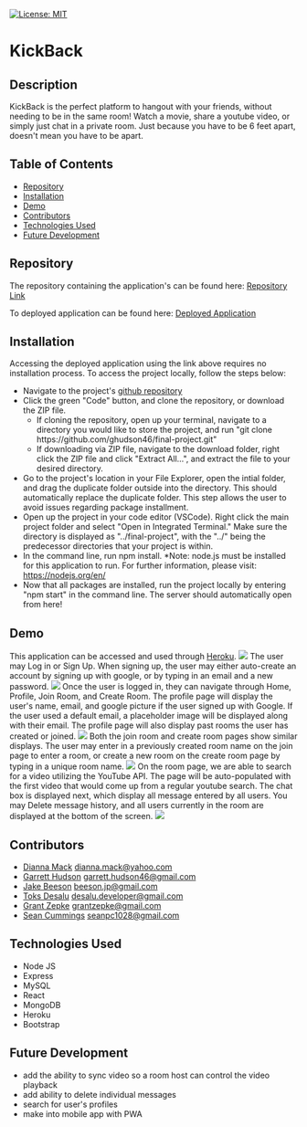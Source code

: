 [![License: MIT](https://img.shields.io/badge/License-MIT-yellow.svg)](https://opensource.org/licenses/MIT)
# KickBack

## Description
KickBack is the perfect platform to hangout with your friends, without needing to be in the same room! Watch a movie, share a youtube video, or simply just chat in a private room.
Just because you have to be 6 feet apart, doesn't mean you have to be apart.
## Table of Contents

  - [Repository](#Repository)
  - [Installation](#Installation)
  - [Demo](#Demo)
  - [Contributors](#Contributors)
  - [Technologies Used](#Technologies&nbsp;Used)
  - [Future Development](#Future&nbsp;Development)

## Repository
The repository containing the application's can be found here:
[Repository Link](https://github.com/ghudson46/final-project)

To deployed application can be found here:
[Deployed Application](https://project-3-kickback.herokuapp.com/)

## Installation
  Accessing the deployed application using the link above requires no installation process. To access the project locally, follow the steps below:
  * Navigate to the project's [github repository](https://github.com/ghudson46/final-project)
  * Click the green "Code" button, and clone the repository, or download the ZIP file.
    * If cloning the repository, open up your terminal, navigate to a directory you would like to store the project, and run "git clone ht<span>tps://github.com/ghudson46/final-project.git"
    * If downloading via ZIP file, navigate to the download folder, right click the ZIP file and click "Extract All...", and extract the file to your desired directory.
  * Go to the project's location in your File Explorer, open the intial folder, and drag the duplicate folder outside into the directory. This should automatically replace the duplicate folder. This step allows the user to avoid issues regarding package installment.
  * Open up the project in your code editor (VSCode). Right click the main project folder and select "Open in Integrated Terminal." Make sure the directory is displayed as "../final-project", with the "../" being the predecessor directories that your project is within.
  * In the command line, run npm install. *Note: node.js must be installed for this application to run. For further information, please visit: https://nodejs.org/en/ 
  * Now that all packages are installed, run the project locally by entering "npm start" in the command line. The server should automatically open from here!



## Demo
This application can be accessed and used through [Heroku](https://project-3-kickback.herokuapp.com/).
![](./client/src/img/Demo1.png)
The user may Log in or Sign Up. When signing up, the user may either auto-create an account by signing up with google, or by typing in an email and a new password.
![](./client/src/img/Demo2.png)
Once the user is logged in, they can navigate through Home, Profile, Join Room, and Create Room. The profile page will display the user's name, email, and google picture if the user signed up with Google. If the user used a default email, a placeholder image will be displayed along with their email. The profile page will also display past rooms the user has created or joined.
![](./client/src/img/Demo3.png)
Both the join room and create room pages show similar displays. The user may enter in a previously created room name on the join page to enter a room, or create a new room on the create room page by typing in a unique room name.
![](./client/src/img/Demo4.png)
On the room page, we are able to search for a video utilizing the YouTube API. The page will be auto-populated with the first video that would come up from a regular youtube search. The chat box is displayed next, which display all message entered by all users. You may Delete message history, and all users currently in the room are displayed at the bottom of the screen.
![](./client/src/img/Demo5.png)


## Contributors
* [Dianna Mack](https://github.com/dmack095-07) dianna.mack@yahoo.com
* [Garrett Hudson](https://github.com/ghudson46) garrett.hudson46@gmail.com
* [Jake Beeson](https://github.com/jpbeeson) beeson.jp@gmail.com
* [Toks Desalu](https://github.com/desalu) desalu.developer@gmail.com
* [Grant Zepke](https://github.com/23gzepke) grantzepke@gmail.com
* [Sean Cummings](https://github.com/SeanPCummings) seanpc1028@gmail.com

## Technologies Used
* Node JS
* Express
* MySQL
* React
* MongoDB
* Heroku
* Bootstrap

## Future Development
* add the ability to sync video so a room host can control the video playback
* add ability to delete individual messages
* search for user's profiles
* make into mobile app with PWA

